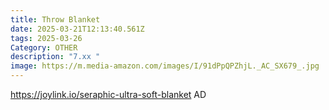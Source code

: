 ```yaml
---
title: Throw Blanket
date: 2025-03-21T12:13:40.561Z
tags: 2025-03-26
Category: OTHER
description: "7.xx "
image: https://m.media-amazon.com/images/I/91dPpQPZhjL._AC_SX679_.jpg
---
```

https://joylink.io/seraphic-ultra-soft-blanket   AD